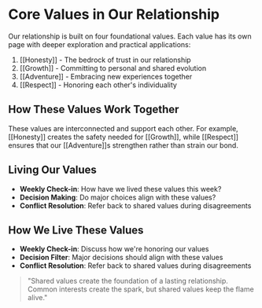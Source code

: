 # Core Values in Our Relationship

Our relationship is built on four foundational values. Each value has its own page with deeper exploration and practical applications:

1. [[Honesty]] - The bedrock of trust in our relationship
2. [[Growth]] - Committing to personal and shared evolution
3. [[Adventure]] - Embracing new experiences together
4. [[Respect]] - Honoring each other's individuality

## How These Values Work Together
These values are interconnected and support each other. For example, [[Honesty]] creates the safety needed for [[Growth]], while [[Respect]] ensures that our [[Adventure]]s strengthen rather than strain our bond.

## Living Our Values
- **Weekly Check-in**: How have we lived these values this week?
- **Decision Making**: Do major choices align with these values?
- **Conflict Resolution**: Refer back to shared values during disagreements

## How We Live These Values
- **Weekly Check-in**: Discuss how we're honoring our values
- **Decision Filter**: Major decisions should align with these values
- **Conflict Resolution**: Refer back to shared values during disagreements

> "Shared values create the foundation of a lasting relationship. Common interests create the spark, but shared values keep the flame alive."
